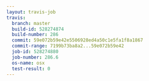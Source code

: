 ```yaml
---
layout: travis-job
travis:
  branch: master
  build-id: 528274874
  build-number: 286
  commit: 59e072b59e42e5506928ed4a50c1e5fa1f8a1867
  commit-range: 7199b73ba8a2...59e072b59e42
  job-id: 528274880
  job-number: 286.6
  os-name: osx
  test-result: 0
---
```

